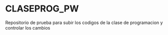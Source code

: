 # CLASEPROG_PW
Repositorio de prueba para subir los codigos de la clase de programacion y controlar los cambios
